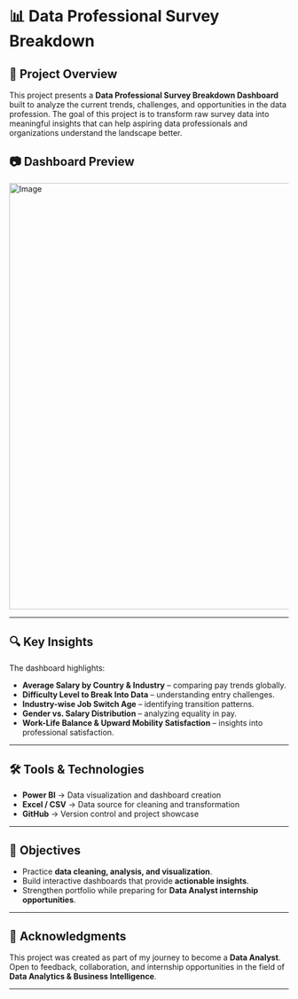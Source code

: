 # 📊 Data Professional Survey Breakdown

## 📌 Project Overview

This project presents a **Data Professional Survey Breakdown Dashboard** built to analyze the current trends, challenges, and opportunities in the data profession.
The goal of this project is to transform raw survey data into meaningful insights that can help aspiring data professionals and organizations understand the landscape better.

## 📷 Dashboard Preview

<img width="1356" height="769" alt="Image" src="https://github.com/user-attachments/assets/a5b9a2c9-f024-4fdb-b2bd-1028ecc3774b" />

---

## 🔍 Key Insights

The dashboard highlights:

* **Average Salary by Country & Industry** – comparing pay trends globally.
* **Difficulty Level to Break Into Data** – understanding entry challenges.
* **Industry-wise Job Switch Age** – identifying transition patterns.
* **Gender vs. Salary Distribution** – analyzing equality in pay.
* **Work-Life Balance & Upward Mobility Satisfaction** – insights into professional satisfaction.

---

## 🛠️ Tools & Technologies

* **Power BI** → Data visualization and dashboard creation
* **Excel / CSV** → Data source for cleaning and transformation
* **GitHub** → Version control and project showcase

---

## 🎯 Objectives

* Practice **data cleaning, analysis, and visualization**.
* Build interactive dashboards that provide **actionable insights**.
* Strengthen portfolio while preparing for **Data Analyst internship opportunities**.

---

## 🙌 Acknowledgments

This project was created as part of my journey to become a **Data Analyst**.
Open to feedback, collaboration, and internship opportunities in the field of **Data Analytics & Business Intelligence**.

---
